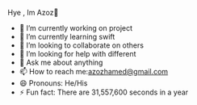 Hye , Im Azoz👋


- 🔭 I’m currently working on project 
- 🌱 I’m currently learning swift
- 👯 I’m looking to collaborate on others
- 🤔 I’m looking for help with different
- 💬 Ask me about anything 
- 📫 How to reach me:azozhamed@gmail.com
- 😄 Pronouns: He/His
- ⚡ Fun fact:  There are 31,557,600 seconds in a year





